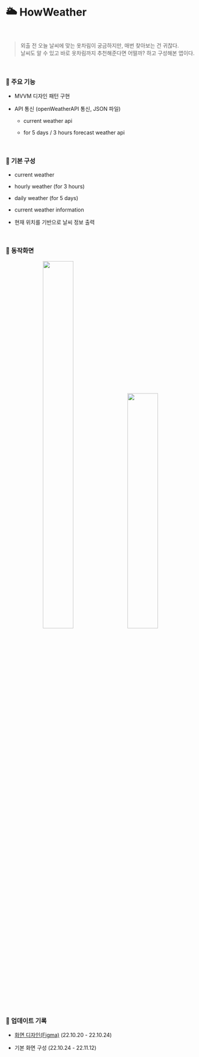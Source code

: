 # 🌥 HowWeather

<Br>

> 외출 전 오늘 날씨에 맞는 옷차림이 궁금하지만, 매번 찾아보는 건 귀찮다.  
날씨도 알 수 있고 바로 옷차림까지 추천해준다면 어떨까? 하고 구성해본 앱이다.

<br>

### 📌 주요 기능

- MVVM 디자인 패턴 구현

- API 통신 (openWeatherAPI 통신, JSON 파일)
  - current weather api

  - for 5 days / 3 hours forecast weather api


<br>

### 📌 기본 구성

- current weather

- hourly weather (for 3 hours)
- daily weather (for 5 days)
- current weather information
- 현재 위치를 기반으로 날씨 정보 출력

<br>

### 📌 동작화면

<p align= center>
    <img src=https://user-images.githubusercontent.com/63290629/201477844-a6d85eee-8852-4469-8c84-a699367cf9f3.png width="40%" height="50%"/> 
    &nbsp;&nbsp;&nbsp;&nbsp; 
    <img src=https://user-images.githubusercontent.com/63290629/201477815-dcb19b43-5ada-440b-9706-9f47aee6b1ed.png width="40%" height="40%"/>
</p>


<br>

### 📌 업데이트 기록

- [화면 디자인(Figma)](https://www.figma.com/file/DlxyA4cFJwP0wJHkbsPZYU/HowWeather?node-id=10%3A26&t=JeYOq1WU9g4BkFJb-1) (22.10.20 - 22.10.24)

- 기본 화면 구성 (22.10.24 - 22.11.12)
